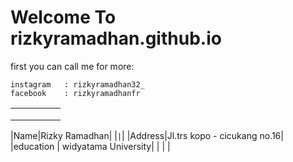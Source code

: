 # Welcome To rizkyramadhan.github.io
first you can call me for more: 

```
instagram   : rizkyramadhan32_
facebook    : rizkyramadhanfr
```

|   |   |   |   |   |
|---|---|---|---|---|
|   |   |   |   |   |
|   |   |   |   |   |
|   |   |   |   |   |

|Name|Rizky Ramadhan|
|```|```|
|Address|Jl.trs kopo - cicukang no.16|
|education | widyatama University|
|   |   |
